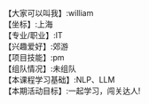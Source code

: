 【大家可以叫我】:william   
【坐标】:上海   
【专业/职业】:IT   
【兴趣爱好】:郊游   
【项目技能】:pm  
【组队情况】:未组队  
【本课程学习基础】:NLP、LLM  
【本期活动目标】:一起学习，闯关达人!  